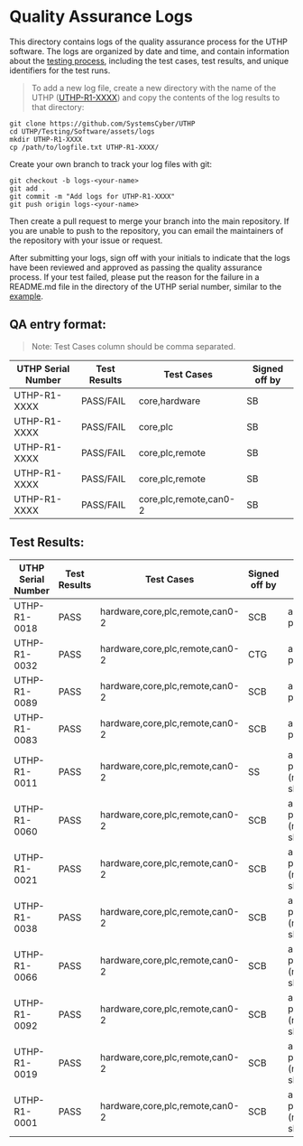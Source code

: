 # Quality Assurance Logs

This directory contains logs of the quality assurance process for the UTHP software. The logs are organized by date and time, and contain information about the [testing process](https://github.com/SystemsCyber/meta-uthp/tree/scarthgap/recipes-devtools/uthp-tests/files/uthp-tests), including the test cases, test results, and unique identifiers for the test runs.

> To add a new log file, create a new directory with the name of the UTHP ([UTHP-R1-XXXX](./UTHP-R1-XXXX/)) and copy the contents of the log results to that directory:

```
git clone https://github.com/SystemsCyber/UTHP
cd UTHP/Testing/Software/assets/logs
mkdir UTHP-R1-XXXX
cp /path/to/logfile.txt UTHP-R1-XXXX/
```

Create your own branch to track your log files with git:

```
git checkout -b logs-<your-name>
git add .
git commit -m "Add logs for UTHP-R1-XXXX"
git push origin logs-<your-name>
```

Then create a pull request to merge your branch into the main repository. If you are unable to push to the repository, you can email the maintainers of the repository with your issue or request.

After submitting your logs, sign off with your initials to indicate that the logs have been reviewed and approved as passing the quality assurance process. If your test failed, please put the reason for the failure in a README.md file in the directory of the UTHP serial number, similar to the [example](./UTHP-R1-XXXX).

## QA entry format:

> Note: Test Cases column should be comma separated.

| UTHP Serial Number | Test Results | Test Cases | Signed off by |
|--------------------|--------------|------------|---------------|
| UTHP-R1-XXXX       | PASS/FAIL    | core,hardware       | SB            |
| UTHP-R1-XXXX       | PASS/FAIL    | core,plc   | SB            |
| UTHP-R1-XXXX       | PASS/FAIL    | core,plc,remote | SB        |
| UTHP-R1-XXXX       | PASS/FAIL    | core,plc,remote | SB        |
| UTHP-R1-XXXX       | PASS/FAIL    | core,plc,remote,can0-2 | SB        |

## Test Results:

| UTHP Serial Number | Test Results | Test Cases | Signed off by | Notes |
|--------------------|--------------|------------|---------------|---------------|
|      UTHP-R1-0018  |   PASS       | hardware,core,plc,remote,can0-2     |  SCB     | all tests passed! |
|     UTHP-R1-0032   |       PASS  |  hardware,core,plc,remote,can0-2     |  CTG  | all tests passed! |
| UTHP-R1-0089 |   PASS  | hardware,core,plc,remote,can0-2 | SCB | all tests passed! |
| UTHP-R1-0083 | PASS | hardware,core,plc,remote,can0-2 | SCB | all tests passed! |
| UTHP-R1-0011 | PASS | hardware,core,plc,remote,can0-2 | SS  | all tests passed! (no safe-shutdown)|
| UTHP-R1-0060 | PASS | hardware,core,plc,remote,can0-2 | SCB | all tests passed! (no safe-shutdown)|
| UTHP-R1-0021 | PASS | hardware,core,plc,remote,can0-2 | SCB | all tests passed! (no safe-shutdown)|
| UTHP-R1-0038 | PASS | hardware,core,plc,remote,can0-2 | SCB | all tests passed! (no safe-shutdown)|
| UTHP-R1-0066 | PASS | hardware,core,plc,remote,can0-2 | SCB | all tests passed! (no safe-shutdown)|
| UTHP-R1-0092 | PASS | hardware,core,plc,remote,can0-2 | SCB | all tests passed! (no safe-shutdown)|
| UTHP-R1-0019 | PASS | hardware,core,plc,remote,can0-2 | SCB | all tests passed! (no safe-shutdown)|
| UTHP-R1-0001 | PASS | hardware,core,plc,remote,can0-2 | SCB | all tests passed! (no safe-shutdown)|
